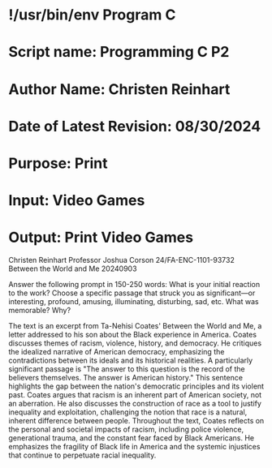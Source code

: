 # !/usr/bin/env Program C
# Script name: Programming C P2
# Author Name: Christen Reinhart
# Date of Latest Revision: 08/30/2024
# Purpose: Print
# Input: Video Games
# Output: Print Video Games

Christen Reinhart
Professor Joshua Corson
24/FA-ENC-1101-93732 
Between the World and Me
20240903

Answer the following prompt in 150-250 words: What is your initial reaction to the work? Choose a specific passage that struck you as significant—or interesting, profound, amusing, illuminating, disturbing, sad, etc. What was memorable? Why? 

The text is an excerpt from Ta-Nehisi Coates' Between the World and Me, a letter addressed to his son about the Black experience in America. Coates discusses themes of racism, violence, history, and democracy. He critiques the idealized narrative of American democracy, emphasizing the contradictions between its ideals and its historical realities.
A particularly significant passage is "The answer to this question is the record of the believers themselves. The answer is American history." This sentence highlights the gap between the nation's democratic principles and its violent past. Coates argues that racism is an inherent part of American society, not an aberration. He also discusses the construction of race as a tool to justify inequality and exploitation, challenging the notion that race is a natural, inherent difference between people.
Throughout the text, Coates reflects on the personal and societal impacts of racism, including police violence, generational trauma, and the constant fear faced by Black Americans. He emphasizes the fragility of Black life in America and the systemic injustices that continue to perpetuate racial inequality.








